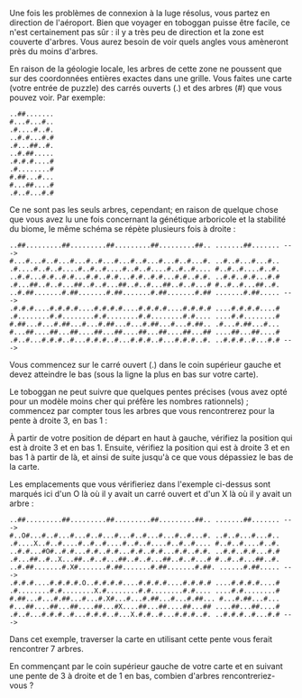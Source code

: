 Une fois les problèmes de connexion à la luge résolus, vous partez en direction de l'aéroport. Bien que voyager en toboggan puisse être facile, ce n'est certainement pas sûr : il y a très peu de direction et la zone est couverte d'arbres. Vous aurez besoin de voir quels angles vous amèneront près du moins d'arbres.

En raison de la géologie locale, les arbres de cette zone ne poussent que sur des coordonnées entières exactes dans une grille. Vous faites une carte (votre entrée de puzzle) des carrés ouverts (.) et des arbres (#) que vous pouvez voir. Par exemple:

    ..##.......
    #...#...#..
    .#....#..#.
    ..#.#...#.#
    .#...##..#.
    ..#.##.....
    .#.#.#....#
    .#........#
    #.##...#...
    #...##....#
    .#..#...#.#

Ce ne sont pas les seuls arbres, cependant; en raison de quelque chose que vous avez lu une fois concernant la génétique arboricole et la stabilité du biome, le même schéma se répète plusieurs fois à droite :

    ..##.........##.........##.........##.........##.. .......##....... --->
    #...#...#..#...#...#..#...#...#..#...#...#..#...#. ..#..#...#...#..
    .#....#..#..#....#..#..#....#..#..#....#..#..#.... #..#..#....#..#.
    ..#.#...#.#..#.#...#.#..#.#...#.#..#.#...#.#..#.#. ..#.#..#.#...#.#
    .#...##..#..#...##..#..#...##..#..#...##..#..#...# #..#..#...##..#.
    ..#.##.......#.##.......#.##.......#.##.......#.## .......#.##..... --->
    .#.#.#....#.#.#.#....#.#.#.#....#.#.#.#....#.#.#.# ....#.#.#.#....#
    .#........#.#........#.#........#.#........#.#.... ....#.#........#
    #.##...#...#.##...#...#.##...#...#.##...#...#.##.. .#...#.##...#...
    #...##....##...##....##...##....##...##....##...## ....##...##....#
    .#..#...#.#.#..#...#.#.#..#...#.#.#..#...#.#.#..#. ..#.#.#..#...#.# --->

Vous commencez sur le carré ouvert (.) dans le coin supérieur gauche et devez atteindre le bas (sous la ligne la plus en bas sur votre carte).

Le toboggan ne peut suivre que quelques pentes précises (vous avez opté pour un modèle moins cher qui préfère les nombres rationnels) ; commencez par compter tous les arbres que vous rencontrerez pour la pente à droite 3, en bas 1 :

À partir de votre position de départ en haut à gauche, vérifiez la position qui est à droite 3 et en bas 1. Ensuite, vérifiez la position qui est à droite 3 et en bas 1 à partir de là, et ainsi de suite jusqu'à ce que vous dépassiez le bas de la carte.

Les emplacements que vous vérifieriez dans l'exemple ci-dessus sont marqués ici d'un O là où il y avait un carré ouvert et d'un X là où il y avait un arbre :

    ..##.........##.........##.........##.........##.. .......##....... --->
    #..O#...#..#...#...#..#...#...#..#...#...#..#...#. ..#..#...#...#..
    .#....X..#..#....#..#..#....#..#..#....#..#..#.... #..#..#....#..#.
    ..#.#...#O#..#.#...#.#..#.#...#.#..#.#...#.#..#.#. ..#.#..#.#...#.#
    .#...##..#..X...##..#..#...##..#..#...##..#..#...# #..#..#...##..#.
    ..#.##.......#.X#.......#.##.......#.##.......#.##. ......#.##..... --->
    .#.#.#....#.#.#.#.O..#.#.#.#....#.#.#.#....#.#.#.# ....#.#.#.#....#
    .#........#.#........X.#........#.#........#.#.... ....#.#........#
    #.##...#...#.##...#...#.X#...#...#.##...#...#.##... #...#.##...#...
    #...##....##...##....##...#X....##...##....##...## ....##...##....#
    .#..#...#.#.#..#...#.#.#..#...X.#.#..#...#.#.#..#. ..#.#.#..#...#.# --->

Dans cet exemple, traverser la carte en utilisant cette pente vous ferait rencontrer 7 arbres.

En commençant par le coin supérieur gauche de votre carte et en suivant une pente de 3 à droite et de 1 en bas, combien d'arbres rencontreriez-vous ?